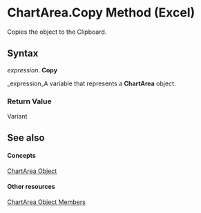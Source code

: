 
# ChartArea.Copy Method (Excel)

Copies the object to the Clipboard.


## Syntax

 _expression_. **Copy**

 _expression_A variable that represents a  **ChartArea** object.


### Return Value

Variant


## See also


#### Concepts


 [ChartArea Object](883423b5-7689-b164-c0a3-8dab049b5d9e.md)
#### Other resources


 [ChartArea Object Members](7be5d1c8-31ef-e784-7381-0bd95532da94.md)

